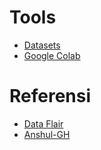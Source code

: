 # Tools
- [Datasets](http://marsyas.info/downloads/datasets.html)
- [Google Colab](https://colab.research.google.com/drive/1oPY7VThcyy5u0oyirfTqVTDzHkY2Lcrd)
# Referensi
- [Data Flair](https://data-flair.training/blogs/python-project-music-genre-classification/)
- [Anshul-GH](https://github.com/Anshul-GH/machine-learning/tree/master/deep-learning-music-genre-classification)
